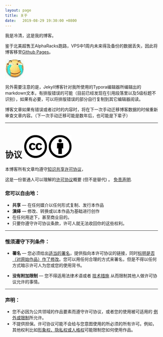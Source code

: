 ```yaml
---
layout: page
title: 关于
date:   2019-08-29 19:30:00 +0800
---
```


我是冷清，这是我的博客。

鉴于北美超售王AlphaRacks跑路，VPS中1周内未来得及备份的数据丢失，因此将博客移至[Github Pages](https://pages.github.com)。

![ku](pics/blog/about/huajiku.jpg)

另外需要注意的是，Jekyll博客针对我所使用的Typora编辑器所编辑出的markdown文本，有排版错误的可能（目前已经发现在引用段落里以及5级标题不识别），如果有必要，可以将排版错误的部分自行复制到其它编辑器阅读。

博客文章如果有错误或者过时的内容时，将在下一次手动迁移博客数据的时候重新审查文章内容。（下一次手动迁移可能是数年后，也可能是下辈子）

---



# 协议 ![CC](pics/blog/about/cc_icon_black.png) ![attribution](pics/blog/about/attribution_icon_black.png)

本博客所有文章均遵守[知识共享许可协议](<https://creativecommons.org/licenses/by/3.0/deed.zh>)，

这是一份普通人可以理解的[许可协议](https://creativecommons.org/licenses/by/3.0/legalcode.zh-Hans)概要 (但不是替代) 。 [免责声明](https://creativecommons.org/licenses/by/3.0/deed.zh#).



### 您可以自由地：

- **共享** — 在任何媒介以任何形式复制、发行本作品
- **演绎** — 修改、转换或以本作品为基础进行创作
- 在任何用途下，甚至商业目的。
- 只要你遵守许可协议条款，许可人就无法收回你的这些权利。

------



### 惟须遵守下列条件：

- **署名** — 您必须给出[适当的署名](https://creativecommons.org/licenses/by/3.0/deed.zh#)，提供指向本许可协议的链接，同时[标明是否（对原始作品）作了修改](https://creativecommons.org/licenses/by/3.0/deed.zh#)。您可以用任何合理的方式来署名，但是不得以任何方式暗示许可人为您或您的使用背书。

- **没有附加限制** — 您不得适用法律术语或者 [技术措施](https://creativecommons.org/licenses/by/3.0/deed.zh#) 从而限制其他人做许可协议允许的事情。

------



### 声明：

- 您不必因为公共领域的作品要素而遵守许可协议，或者您的使用被可适用的 [例外或限制](https://creativecommons.org/licenses/by/3.0/deed.zh#)所允许。
- 不提供担保。许可协议可能不会给与您意图使用的所必须的所有许可。例如，其他权利比如[形象权、隐私权或人格权](https://creativecommons.org/licenses/by/3.0/deed.zh#)可能限制您如何使用作品。
